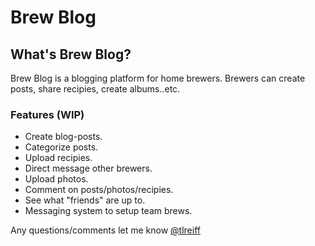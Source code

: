 # Brew Blog

## What's Brew Blog?
Brew Blog is a blogging platform for home brewers.  Brewers can create posts, share recipies, create albums..etc.

### Features (WIP)
* Create blog-posts.
* Categorize posts.
* Upload recipies.
* Direct message other brewers.
* Upload photos.
* Comment on posts/photos/recipies.
* See what "friends" are up to.
* Messaging system to setup team brews.

Any questions/comments let me know [@tlreiff](https://twitter.com/tlreiff)
